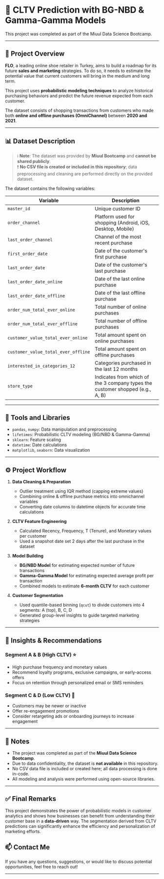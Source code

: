 # 🧠 CLTV Prediction with BG-NBD & Gamma-Gamma Models  

This project was completed as part of the Miuul Data Science Bootcamp.  

---

## 📌 Project Overview

**FLO**, a leading online shoe retailer in Turkey, aims to build a roadmap for its future **sales and marketing** strategies. To do so, it needs to estimate the potential value that current customers will bring in the medium and long term.

This project uses **probabilistic modeling techniques** to analyze historical purchasing behaviors and predict the future revenue expected from each customer.

The dataset consists of shopping transactions from customers who made both **online and offline purchases (OmniChannel)** between **2020 and 2021**.

---

## 📊 Dataset Description

> ℹ️ **Note**: The dataset was provided by **Miuul Bootcamp** and **cannot be shared publicly**.  
> ❗️ **No CSV file is created or included in this repository**; data preprocessing and cleaning are performed directly on the provided dataset.

The dataset contains the following variables:

| Variable                    | Description                                              |
|-----------------------------|----------------------------------------------------------|
| `master_id`                 | Unique customer ID                                       |
| `order_channel`             | Platform used for shopping (Android, iOS, Desktop, Mobile) |
| `last_order_channel`        | Channel of the most recent purchase                      |
| `first_order_date`          | Date of the customer's first purchase                    |
| `last_order_date`           | Date of the customer's last purchase                     |
| `last_order_date_online`    | Date of the last online purchase                         |
| `last_order_date_offline`   | Date of the last offline purchase                        |
| `order_num_total_ever_online` | Total number of online purchases                      |
| `order_num_total_ever_offline` | Total number of offline purchases                    |
| `customer_value_total_ever_online` | Total amount spent on online purchases            |
| `customer_value_total_ever_offline` | Total amount spent on offline purchases          |
| `interested_in_categories_12` | Categories purchased in the last 12 months            |
| `store_type`                | Indicates from which of the 3 company types the customer shopped (e.g., A, B) |

---

## 🔧 Tools and Libraries

- `pandas`, `numpy`: Data manipulation and preprocessing  
- `lifetimes`: Probabilistic CLTV modeling (BG/NBD & Gamma-Gamma)  
- `sklearn`: Feature scaling  
- `datetime`: Date calculations  
- `matplotlib`, `seaborn`: Data visualization  

---

## ⚙️ Project Workflow

1. **Data Cleaning & Preparation**  
   - Outlier treatment using IQR method (capping extreme values)  
   - Combining online & offline purchase metrics into omnichannel variables  
   - Converting date columns to datetime objects for accurate time calculations  

2. **CLTV Feature Engineering**  
   - Calculated Recency, Frequency, T (Tenure), and Monetary values per customer  
   - Used a snapshot date set 2 days after the last purchase in the dataset  

3. **Model Building**  
   - **BG/NBD Model** for estimating expected number of future transactions  
   - **Gamma-Gamma Model** for estimating expected average profit per transaction  
   - Combined models to estimate **6-month CLTV** for each customer  

4. **Customer Segmentation**  
   - Used quantile-based binning (`qcut`) to divide customers into 4 segments: A (top), B, C, D  
   - Generated group-level insights to guide targeted marketing strategies  

---

## 🧠 Insights & Recommendations

### Segment A & B (High CLTV) ⭐
- High purchase frequency and monetary values  
- Recommend loyalty programs, exclusive campaigns, or early-access offers  
- Focus on retention through personalized email or SMS reminders  

### Segment C & D (Low CLTV) 🔄
- Customers may be newer or inactive  
- Offer re-engagement promotions  
- Consider retargeting ads or onboarding journeys to increase engagement  

---

## 📎 Notes

- The project was completed as part of the **Miuul Data Science Bootcamp**.  
- Due to data confidentiality, the dataset is **not available** in this repository.  
- No CSV data file is included or created here; all data processing is done in-code.  
- All modeling and analysis were performed using open-source libraries.

---

## ✅ Final Remarks

This project demonstrates the power of probabilistic models in customer analytics and shows how businesses can benefit from understanding their customer base in a **data-driven** way. The segmentation derived from CLTV predictions can significantly enhance the efficiency and personalization of marketing efforts.

## 📫 Contact Me

If you have any questions, suggestions, or would like to discuss potential opportunities, feel free to reach out!

---
